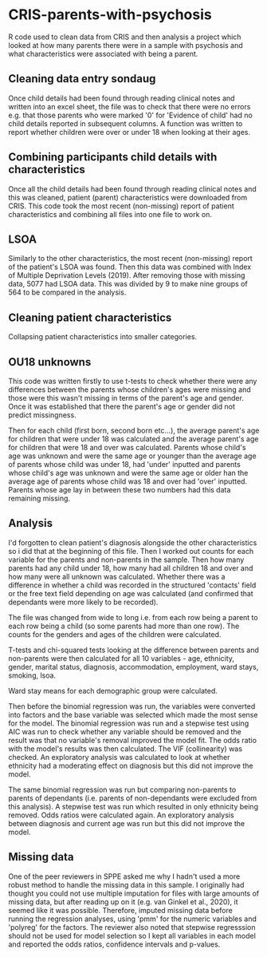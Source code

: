 # CRIS-parents-with-psychosis
R code used to clean data from CRIS and then analysis a project which looked at how many parents there were in a sample with psychosis and what characteristics were associated with being a parent.

## Cleaning data entry sondaug
Once child details had been found through reading clinical notes and written into an excel sheet, the file was to check that there were no errors e.g. that those parents who were marked '0' for 'Evidence of child' had no child details reported in subsequent columns. A function was written to report whether children were over or under 18 when looking at their ages.

## Combining participants child details with characteristics
Once all the child details had been found through reading clinical notes and this was cleaned, patient (parent) characteristics were downloaded from CRIS. This code took the most recent (non-missing) report of patient characteristics and combining all files into one file to work on.

## LSOA
Similarly to the other characteristics, the most recent (non-missing) report of the patient's LSOA was found. Then this data was combined with Index of Multiple Deprivation Levels (2019). After removing those with missing data, 5077 had LSOA data. This was divided by 9 to make nine groups of 564 to be compared in the analysis.

## Cleaning patient characteristics
Collapsing patient characteristics into smaller categories.

## OU18 unknowns
This code was written firstly to use t-tests to check whether there were any differences between the parents whose children's ages were missing and those were this wasn't missing in terms of the parent's age and gender. Once it was established that there the parent's age or gender did not predict missingness.

Then for each child (first born, second born etc...), the average parent's age for children that were under 18 was calculated and the average parent's age for children that were 18 and over was calculated. Parents whose child's age was unknown and were the same age or younger than the average age of parents whose child was under 18, had 'under' inputted and parents whose child's age was unknown and were the same age or older han the average age of parents whose child was 18 and over had 'over' inputted. Parents whose age lay in between these two numbers had this data remaining missing.

## Analysis
I'd forgotten to clean patient's diagnosis alongside the other characteristics so i did that at the beginning of this file. Then I worked out counts for each variable for the parents and non-parents in the sample. Then how many parents had any child under 18, how many had all children 18 and over and how many were all unknown was calculated. Whether there was a difference in whether a child was recorded in the structured 'contacts' field or the free text field depending on age was calculated (and confirmed that dependants were more likely to be recorded).

The file was changed from wide to long i.e. from each row being a parent to each row being a child (so some parents had more than one row). The counts for the genders and ages of the children were calculated.

T-tests and chi-squared tests looking at the difference between parents and non-parents were then calculated for all 10 variables - age, ethnicity, gender, marital status, diagnosis, accommodation, employment, ward stays, smoking, lsoa.

Ward stay means for each demographic group were calculated.

Then before the binomial regression was run, the variables were converted into factors and the base variable was selected which made the most sense for the model. The binomial regression was run and a stepwise test using AIC was run to check whether any variable should be removed and the result was that no variable's removal improved the model fit. The odds ratio with the model's results was then calculated. The VIF (collinearity) was checked. An exploratory analysis was calculated to look at whether ethnicity had a moderating effect on diagnosis but this did not improve the model.

The same binomial regression was run but comparing non-parents to parents of dependants (i.e. parents of non-dependants were excluded from this analysis). A stepwise test was run which resulted in only ethnicity being removed. Odds ratios were calculated again. An exploratory analysis between diagnosis and current age was run but this did not improve the model.

## Missing data

One of the peer reviewers in SPPE asked me why I hadn't used a more robust method to handle the missing data in this sample. I originally had thought you could not use multiple imputation for files with large amounts of missing data, but after reading up on it (e.g. van Ginkel et al., 2020), it seemed like it was possible. Therefore, imputed missing data before running the regression analyses, using 'pmm' for the numeric variables and 'polyreg' for the factors. The reviewer also noted that stepwise regresssion should not be used for model selection so I kept all variables in each model and reported the odds ratios, confidence intervals and p-values.

